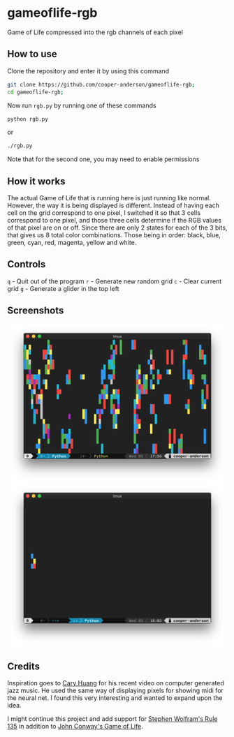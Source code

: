 # gameoflife-rgb
Game of Life compressed into the rgb channels of each pixel

## How to use
Clone the repository and enter it by using this command
```bash
git clone https://github.com/cooper-anderson/gameoflife-rgb;
cd gameoflife-rgb;
```

Now run `rgb.py` by running one of these commands
```bash
python rgb.py
```
or
```bash
./rgb.py
```

Note that for the second one, you may need to enable permissions

## How it works
The actual Game of Life that is running here is just running like normal. However, the way it is being displayed is different. Instead of having each cell on the grid correspond to one pixel, I switched it so that 3 cells correspond to one pixel, and those three cells determine if the RGB values of that pixel are on or off. Since there are only 2 states for each of the 3 bits, that gives us 8 total color combinations. Those being in order: black, blue, green, cyan, red, magenta, yellow and white.

## Controls
`q` - Quit out of the program
`r` - Generate new random grid
`c` - Clear current grid
`g` - Generate a glider in the top left

## Screenshots
![rgb](screenshots/rgb.png "RGB Demonstation")
![glider](screenshots/glider.png "Glider Frame")

## Credits
Inspiration goes to [Cary Huang](https://www.youtube.com/user/carykh) for his recent video on computer generated jazz music. He used the same way of displaying pixels for showing midi for the neural net. I found this very interesting and wanted to expand upon the idea.

I might continue this project and add support for [Stephen Wolfram's Rule 135](https://en.wikipedia.org/wiki/Rule_30) in addition to [John Conway's Game of Life](https://en.wikipedia.org/wiki/Conway%27s_Game_of_Life).

